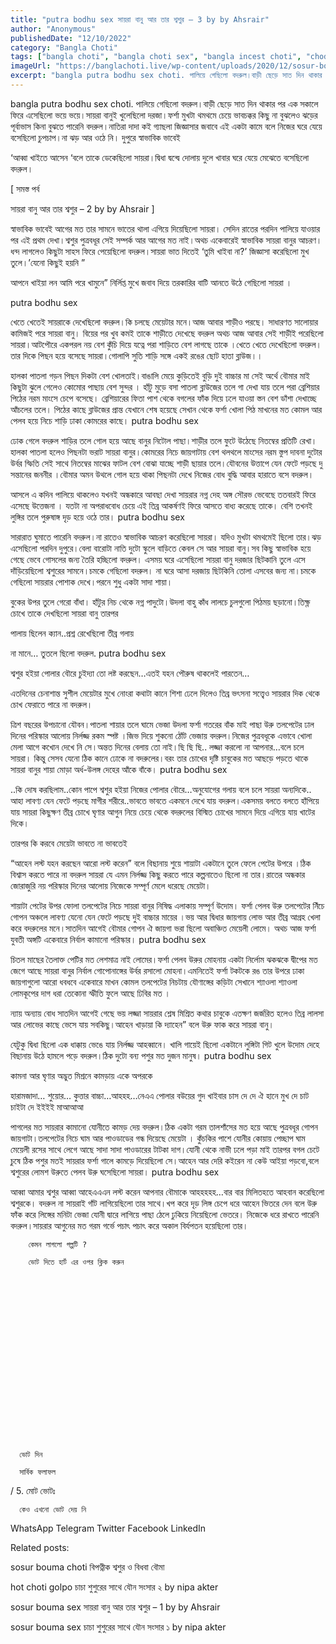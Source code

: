 ```yaml
---
title: "putra bodhu sex সায়রা বানু আর তার শ্বশুর – 3 by by Ahsrair"
author: "Anonymous"
publishedDate: "12/10/2022"
category: "Bangla Choti"
tags: ["bangla choti", "bangla choti sex", "bangla incest choti", "chodon choti", "sasur bouma choti", "sosur bouma choti"]
imageUrl: "https://banglachoti.live/wp-content/uploads/2020/12/sosur-bouma-choti-150x150.jpg"
excerpt: "bangla putra bodhu sex choti. পালিয়ে গেছিলো বদরুল।বাড়ী ছেড়ে সাত দিন থাকার পর এক সকালে ফিরে এসেছিলো ভয়ে ভয়ে।সায়রা বানুই খুলেছিলো দরজা।ফর্শা মুখটা থমথমে চেয়ে ভাবচক্কর কিছু না বুঝলেও ঝড়ের পূর্বাভাস কিনা..."
---
```


bangla putra bodhu sex choti. পালিয়ে গেছিলো বদরুল।বাড়ী ছেড়ে সাত দিন থাকার পর এক সকালে ফিরে এসেছিলো ভয়ে ভয়ে।সায়রা বানুই খুলেছিলো দরজা।ফর্শা মুখটা থমথমে চেয়ে ভাবচক্কর কিছু না বুঝলেও ঝড়ের পূর্বাভাস কিনা বুঝতে পারেনি বদরুল।নাতিরা দাদা কই গ্যাছলা জিজ্ঞাসার জবাবে এই একটা কামে বলে নিজের ঘরে যেয়ে বসেছিলো চুপচাপ।না ঝড় আর ওঠে নি। দুপুরে স্বাভাবিক ভাবেই

‘আব্বা খাইতে আসেন ‘বলে তাকে ডেকেছিলো সায়রা।দ্বিধা দ্বন্দ্বে দোলায় দুলে খাবার ঘরে যেয়ে মেঝেতে বসেছিলো বদরুল।


[
সমস্ত পর্ব


সায়রা বানু আর তার শ্বশুর – 2 by by Ahsrair
]


স্বাভাবিক ভাবেই আগের মত তার সামনে ভাতের থালা এগিয়ে দিয়েছিলো সায়রা। সেদিন রাতের পরদিন পালিয়ে যাওয়ার পর এই প্রথম দেখা।শ্বশুর পুত্রবধূর সেই সম্পর্ক আর আগের মত নাই।অথচ একেবারেই স্বাভাবিক সায়রা বানুর আচরণ। ধন্দ লাগলেও কিছুটা সাহস ফিরে পেয়েছিলো বদরুল।সায়রা ভাত দিতেই ‘তুমি খাইবা না?’ জিজ্ঞাসা করেছিলো মুখ তুলে।’যেনো কিছুই হয়নি ”

আপনে খাইয়া লন আমি পরে খামুনে” নির্লিপ্ত মুখে জবাব দিয়ে তরকারির বাটি আনতে উঠে গেছিলো সায়রা ।


putra bodhu sex


খেতে খেতেই সায়রাকে দেখেছিলো বদরুল।কি চলছে মেয়েটার মনে।আজ আবার শাড়ীও পরছে। সাধারণত সালোয়ার কামিজই পরে সায়রা বানু। বিয়ের পর খুব কমই তাকে শাড়ীতে দেখেছে বদরুল অথচ আজ আবার সেই শাড়ীই পরেছিলো সায়রা।আটপৌরে একপরল নয় বেশ কুঁচি দিয়ে যত্নে পরা শাড়িতে বেশ লাগছে তাকে ।খেতে খেতে দেখেছিলো বদরুল। তার দিকে পিছন হয়ে বসেছে সায়রা।গোলাপি সুতি শাড়ি সঙ্গে একই রঙের ছোট হাতা ব্লাউজ।।


হালকা পাতলা গড়ন পিছন দিকটা বেশ খোলতাই।বাঙালি মেয়ে কুড়িতেই বুড়ি দুই বাচ্চার মা সেই অর্থে বৌমার মাই কিছুটা ঝুলে গেলেও কোমোর পাছায় বেশ সুন্দর । হাঁটু মুড়ে বসা পাতলা ব্লাউজের তলে গা দেখা যায় তলে পরা ব্রেশিয়ার পিঠের নরম মাংসে চেপে বসেছে। ব্রেশিয়ারের ফিতা পাশ থেকে বগলের ফাঁক দিয়ে ঢলে যাওয়া স্তন বেশ ডাঁশা দেখাচ্ছে আঁচলের তলে। পিঠের কাছে ব্লাউজের প্রান্ত যেখানে শেষ হয়েছে সেখান থেকে ফর্শা খোলা পিঠ মাখনের মত কোমল আর পেলব হয়ে নিচে শাড়ি ঢাকা কোমরের কাছে। putra bodhu sex


ঢোক গেলে বদরুল শাড়ির তলে গোল হয়ে আছে বানুর নিটোল পাছা।শাড়ীর তলে ফুটে উঠেছে নিতম্বের প্রতিটি রেখা।হালকা পাতলা হলেও পিছনটা ভরাট সায়রা বানুর।কোমরের নিচে জায়গাটায় বেশ থলথলে মাংসের নরম স্তুপ দাবনা দুটোর উর্বর স্ফিতি সেই সাথে নিতম্বের মাঝের ফাটল বেশ বোঝা যাচ্ছে শাড়ী ছায়ার তলে।যৌবনের উত্তাপে যেন ফেটে পড়ছে দু সন্তানের জননীর ।বৌমার অমন উথলে গোল হয়ে থাকা পিছনটা দেখে নিজের বোধ বুদ্ধি আবার হারাতে বসে বদরুল।












আসলে এ কদিন পালিয়ে থাকলেও যখনই অন্ধকারে আবছা দেখা সায়রার নগ্ন দেহ অঙ্গ সৌরভ ভেবেছে ততবারই ফিরে এসেছে উত্তেজনা । যতটা না অপরাধবোধ চেয়ে এই তিব্র আকর্ষণই ফিরে আসতে বাধ্য করেছে তাকে। বেশি তখনই লুঙ্গির তলে পুরুষাঙ্গ দৃড় হয়ে ওঠে তার। putra bodhu sex


সারারাত ঘুমাতে পারেনি বদরুল।না রাতেও স্বাভাবিক আচরণ করেছিলো সায়রা। যদিও মুখটা থমথমেই ছিলো তার।ঝড় এসেছিলো পরদিন দুপুরে।বেলা বারোটা নাতি দুটো স্কুলে বাড়িতে কেবল সে আর সায়রা বানু।সব কিছু স্বাভাবিক হয়ে গেছে ভেবে গোসলের জন্য তৈরি হচ্ছিলো বদরুল। এসময় ঘরে এসেছিলো সায়রা বানু দরজার ছিটকানি তুলে এসে দাঁড়িয়েছিলো শ্বশুরের সামনে।চমকে গেছিলো বদরুল। না ঘরে আসা দরজায় ছিটকিনি তোলা এসবের জন্য না।চমকে গেছিলো সায়রার পোশাক দেখে।পরনে শুধু একটা সাদা শায়া।


বুকের উপর তুলে গেরো বাঁধা। হাঁটুর নিচ থেকে নগ্ন পাদুটো।উদলা বাহু কাঁধ লালচে চুলগুলো পিঠময় ছড়ানো।তিক্ষ্ণ চোখে তাকে দেখছিলো সায়রা বানু তারপর

পালায় ছিলেন ক্যান..প্রশ্ন রেখেছিলো তীব্র গলায়

না মানে… তুতলে ছিলো বদরুল. putra bodhu sex


শ্বশুর হইয়া পোলার বৌরে চুইদ্যা তো লষ্ট করছেন…এতই যহন পৌরুষ থাকলেই পারতেন…

এতদিনের চেনাশান্ত সুশীল মেয়েটার মুখে নোংরা কথাটা কানে শিশা ঢেলে দিলেও তিব্র ভৎসনা সত্ত্বেও সায়রার দিক থেকে চোখ ফেরাতে পারে না বদরুল।


ত্রিশ বছরের উপচানো যৌবন।পাতলা শায়ার তলে ঘামে ভেজা উদলা ফর্শা গতরের বাঁক মাই পাছা উরু তলপেটের ঢাল দিনের পরিস্কার আলোয় নির্লজ্জ রকম স্পষ্ট ।জিভ দিয়ে শুকনো ঠোঁট ভেজায় বদরুল।নিজের পুত্রবধূকে এভাবে খোলা মেলা আগে কখোন দেখে নি সে।অন্তত দিনের বেলায় তো নাই।ছি ছি ছি.. লজ্জা করলো না আপনার…বলে চলে সায়রা। কিন্তু সেসব যেনো ঠিক কানে ঢোকে না বদরুলের।বরং তার চোখের দৃষ্টি চাবুকের মত আছড়ে পড়তে থাকে সায়রা বানুর শায়া মোড়া অর্ধ-উলঙ্গ দেহের আঁকে বাঁকে। putra bodhu sex


..কি দোষ করছিলাম..কোন পাপে শ্বশুর হইয়া নিজের পোলার বৌরে…অনুযোগের গলায় বলে চলে সায়রা অন্যদিকে.. আহা লাবণ্য যেন ফেটে পড়ছে মাগীর শরীরে..ভাবতে ভাবতে একমনে দেখে যায় বদরুল।একসময় বলতে বলতে হাঁপিয়ে যায় সায়রা কিছুক্ষণ তীব্র চোখে ঘৃণার আগুন নিয়ে চেয়ে থেকে বদরুলের বিস্মিত চোখের সামনে দিয়ে এগিয়ে যায় খাটের দিকে।


তারপর কি করবে মেয়েটা ভাবতে না ভাবতেই

“আহেন লস্ট যহন করছেন আরো লস্ট করেন” বলে বিছানায় শুয়ে শায়াটা একটানে তুলে ফেলে পেটের উপরে ।ঠিক বিশ্বাস করতে পারে না বদরুল সায়রা যে এমন নির্লজ্জ কিছু করতে পারে কল্পনাতেও ছিলো না তার।রাতের অন্ধকার জোরাজুরি নয় পরিস্কার দিনের আলোয় নিজেকে সম্পূর্ণ মেলে ধরেছে মেয়েটা।


শায়াটা পেটের উপর ফোলা তলপেটের নিচে সায়রা বানুর নিষিদ্ধ এলাকায় সম্পূর্ণ উদোম। ফর্শা পেলব উরু তলপেটের নিঁচে গোপন অঞ্চলে লাবণ্য যেনো যেন ফেটে পড়ছে দুই বাচ্চার মায়ের ।ভয় আর দ্বিধার জায়গায় লোভ আর তীব্র আগ্রহ খেলা করে বদরুলের মনে।সাতদিন আগেই বৌমার গোপন ঐ জায়গা ভরা ছিলো অবাঞ্চিত মেয়েলী লোমে। অথচ আজ ফর্শা যুবতী অঙ্গটি একেবারে নির্বাল কামানো পরিস্কার। putra bodhu sex


চিতল মাছের তৈলাক্ত পেটির মত লেশমাত্র নাই লোমের।ফর্শা পেলব উরুর মোহনায় একটা নির্লোম ঝকঝকে দ্বীপের মত জেগে আছে সায়রা বানুর নির্বাল গোপোনাঙ্গের উর্বর রসালো মোহনা।এমনিতেই ফর্শা টকটকে রঙ তার উপরে ঢাকা জায়গাগুলো আরো ধবধবে একেবারে মাখন কোমল তলপেটের নিচটায় যৌণাঙ্গের কড়িটা সেখানে শ্যাওলা শ্যাওলা লোমকূপের দাগ ধরা তেকোনা স্ফীতি ফুলে আছে ঢিবির মত ।


ন্যায় অন্যায় বোধ সাতদিন আগেই গেছে ভয় লজ্জা সায়রার শ্লেষ মিশ্রিত কথার চাবুকে এতক্ষণ জর্জরিত হলেও তিব্র লালসা আর লোভের কাছে ভেসে যায় সবকিছু।আহেন খাড়ায়া কি দ্যাহেন” বলে উরু ফাক করে সায়রা বানু।

যেটুকু দ্বিধা ছিলো এক ধাক্কায় ভেঙে যায় নির্লজ্জ আহব্বানে। খালি গায়েই ছিলো একটানে লুঙ্গিটা গিট খুলে উদোম দেহে বিছানায় উঠে হামলে পড়ে বদরুল।ঠিক দুটো বন্য পশুর মত দুজন মানুষ। putra bodhu sex


কামনা আর ঘৃণার অদ্ভুত মিশ্রনে কামড়ায় একে অপরকে

হারামজাদা… শুয়োর… কুত্তার বাচ্চা…আহহহ…নেএএ পোলার বউয়ের গুদ খাইবার চাস দে দে ঐ হানে মুখ দে চাট চাইটা দে ইইইই মাআআআ


পাগলের মত সায়রার কামানো যোনীতে কামড় দেয় বদরুল।ঠিক একটা গরম তালশাঁসের মত হয়ে আছে পুত্রবধূর গোপন জায়গাটা।তলপেটের নিচে ঘাম আর পাওডাডের গন্ধ দিয়েছে মেয়েটা । কুঁচকির পাশে যোনীর কোয়ায় পেচ্ছাপ ঘাম মেয়েলী রসের সাথে লেগে আছে সাদা সাদা পাওডারের টাটকা দাগ।যোনী থেকে নাভী ঢলে পড়া মাই তারপর বগল চেটে চুষে ঠিক পশুর মতই সায়রার ফর্শা গালে কামড়ে দিয়েছিলো সে।আহেন আর দেরি কইরেন না কেউ আইয়া পড়বো,বলে শ্বশুরের লোমশ উরুতে পেলব উরু ঘসেছিলো সায়রা। putra bodhu sex


আব্বা আমার শ্বশুর আব্বা আহেএএএন লস্ট করেন আপনার বৌমাকে আহহহহহ…বার বার মিলিতহতে আহবান করেছিলো শ্বশুরকে। বদরুল না সায়রাই গাঁট লাগিয়েছিলো তার সাথে।খপ করে দৃড় লিঙ্গ চেপে ধরে আহেন ভিতরে দেন বলে উরু ফাঁক করে লিঙ্গের মনিটা ভেজা যোনী দ্বারে লাগিয়ে পাছা ঠেলে ঢুকিয়ে নিয়েছিলো ভেতরে। নিজেকে ধরে রাখতে পারেনি বদরুল।সায়রার আগুনের মত গরম গর্ভে পচাৎ পচাৎ করে অকাল বির্যপতন হয়েছিলো তার।


 
 
 
        কেমন লাগলো গল্পটি ?      
 
        ভোট দিতে হার্ট এর ওপর ক্লিক করুন      
 
 
 
 
 
 
 
 
 
 
 
 
 
 
 
 
 
 
 
 
 
      ভোট দিন    
 
      সার্বিক ফলাফল 
 / 5. মোট ভোটঃ 
 
 
      কেও এখনো ভোট দেয় নি    
 
 
 
 
WhatsApp
Telegram
Twitter
Facebook
LinkedIn




Related posts:






sosur bouma choti বিপত্নীক শ্বশুর ও বিধবা বৌমা




hot choti golpo চাচা শুশুরের সাথে যৌন সংসার ২ by nipa akter




sosur bouma sex সায়রা বানু আর তার শ্বশুর – 1 by by Ahsrair




sosur bouma sex চাচা শুশুরের সাথে যৌন সংসার ১ by nipa akter
